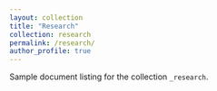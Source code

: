 ```yaml
---
layout: collection
title: "Research"
collection: research
permalink: /research/
author_profile: true
---
```


Sample document listing for the collection `_research`.
